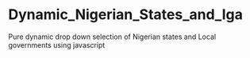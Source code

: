 # Dynamic_Nigerian_States_and_lga
Pure dynamic drop down selection of Nigerian states and Local governments using javascript
